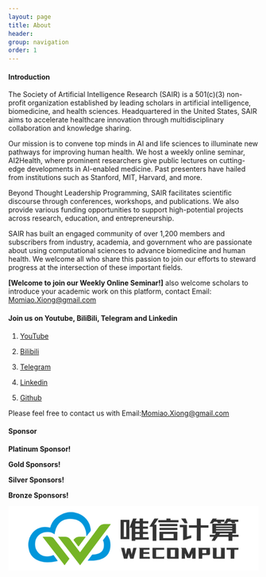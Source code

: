 ```yaml
---
layout: page
title: About
header:
group: navigation
order: 1
---
```


#### Introduction

The Society of Artificial Intelligence Research (SAIR) is a 501(c)(3) non-profit organization established by leading scholars in artificial intelligence, biomedicine, and health sciences. Headquartered in the United States, SAIR aims to accelerate healthcare innovation through multidisciplinary collaboration and knowledge sharing. 

Our mission is to convene top minds in AI and life sciences to illuminate new pathways for improving human health. We host a weekly online seminar, AI2Health, where prominent researchers give public lectures on cutting-edge developments in AI-enabled medicine. Past presenters have hailed from institutions such as Stanford, MIT, Harvard, and more. 

Beyond Thought Leadership Programming, SAIR facilitates scientific discourse through conferences, workshops, and publications. We also provide various funding opportunities to support high-potential projects across research, education, and entrepreneurship. 

SAIR has built an engaged community of over 1,200 members and subscribers from industry, academia, and government who are passionate about using computational sciences to advance biomedicine and human health. We welcome all who share this passion to join our efforts to steward progress at the intersection of these important fields.

**[Welcome to join our Weekly Online Seminar!]** also welcome scholars to introduce your academic work on this platform, contact Email: [Momiao.Xiong@gmail.com](mailto:Momiao.Xiong@gmail.com)

#### Join us on Youtube, BiliBili, Telegram and Linkedin

1. [YouTube](https://www.youtube.com/channel/UCwYrwLEn8p8ejz3CfUuvgkw)

2. [Bilibili](https://space.bilibili.com/2056525058)

3. [Telegram](https://t.me/+Nr2vEpia2fIwMjIx)

4. [Linkedin](https://www.linkedin.com/in/momiao-xiong-a7480892/)

5. [Github](https://github.com/Ai2healthcare)

Please feel free to contact us with Email:[Momiao.Xiong@gmail.com](mailto:Momiao.Xiong@gmail.com)

#### Sponsor

**Platinum Sponsor!**

**Gold Sponsors!**

**Silver Sponsors!**

**Bronze Sponsors!**

[<img alt="" src="images/weixin2024.png" />](https://www.wecomput.com/)

